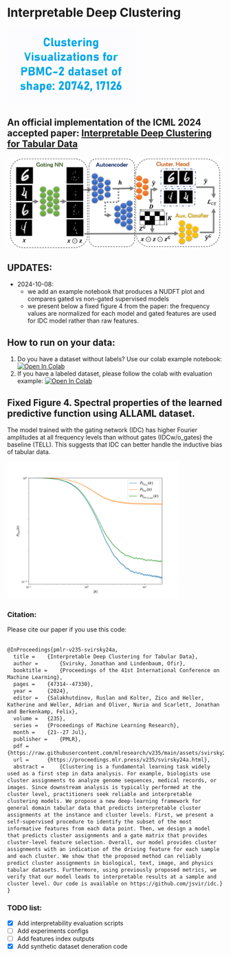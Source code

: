 

# Interpretable Deep Clustering

<img src="img/pbmc.gif" width="300">


## An official implementation of the ICML 2024 accepted paper: [Interpretable Deep Clustering for Tabular Data](https://openreview.net/pdf?id=QPy7zLfvof)

<img src="img/img.png" width="500">


## UPDATES:

- 2024-10-08: 
    * we add an example notebook that produces a NUDFT plot and compares gated vs non-gated supervised models
    * we present below a fixed figure 4 from the paper: the frequency values are normalized for each model and gated features are used for IDC model rather than raw features.
  

## How to run on your data:

1. Do you have a dataset without labels? Use our colab example notebook: <a target="_blank" href="https://colab.research.google.com/github/jsvir/idc/blob/main/idc_example.ipynb"><img src="https://colab.research.google.com/assets/colab-badge.svg" alt="Open In Colab"/></a>
2. If you have a labeled dataset, please follow the colab with evaluation example: <a target="_blank" href="https://colab.research.google.com/github/jsvir/idc/blob/main/idc_evaluate.ipynb"><img src="https://colab.research.google.com/assets/colab-badge.svg" alt="Open In Colab"/></a>


## Fixed Figure 4. Spectral properties of the learned predictive function using ALLAML dataset. 

The model trained with the gating network (IDC) has higher Fourier amplitudes at all frequency levels than
without gates (IDCw/o_gates) the baseline (TELL). This suggests that IDC can better handle the inductive bias of tabular data.

<img src="img/nudft_ALLAML.png" width="400">

### Citation:
Please cite our paper if you use this code:


```

@InProceedings{pmlr-v235-svirsky24a,
  title = 	 {Interpretable Deep Clustering for Tabular Data},
  author =       {Svirsky, Jonathan and Lindenbaum, Ofir},
  booktitle = 	 {Proceedings of the 41st International Conference on Machine Learning},
  pages = 	 {47314--47330},
  year = 	 {2024},
  editor = 	 {Salakhutdinov, Ruslan and Kolter, Zico and Heller, Katherine and Weller, Adrian and Oliver, Nuria and Scarlett, Jonathan and Berkenkamp, Felix},
  volume = 	 {235},
  series = 	 {Proceedings of Machine Learning Research},
  month = 	 {21--27 Jul},
  publisher =    {PMLR},
  pdf = 	 {https://raw.githubusercontent.com/mlresearch/v235/main/assets/svirsky24a/svirsky24a.pdf},
  url = 	 {https://proceedings.mlr.press/v235/svirsky24a.html},
  abstract = 	 {Clustering is a fundamental learning task widely used as a first step in data analysis. For example, biologists use cluster assignments to analyze genome sequences, medical records, or images. Since downstream analysis is typically performed at the cluster level, practitioners seek reliable and interpretable clustering models. We propose a new deep-learning framework for general domain tabular data that predicts interpretable cluster assignments at the instance and cluster levels. First, we present a self-supervised procedure to identify the subset of the most informative features from each data point. Then, we design a model that predicts cluster assignments and a gate matrix that provides cluster-level feature selection. Overall, our model provides cluster assignments with an indication of the driving feature for each sample and each cluster. We show that the proposed method can reliably predict cluster assignments in biological, text, image, and physics tabular datasets. Furthermore, using previously proposed metrics, we verify that our model leads to interpretable results at a sample and cluster level. Our code is available on https://github.com/jsvir/idc.}
}
```



### TODO list:
- [x] Add interpretability evaluation  scripts
- [ ] Add experiments configs
- [ ] Add features index outputs
- [x] Add synthetic dataset deneration code